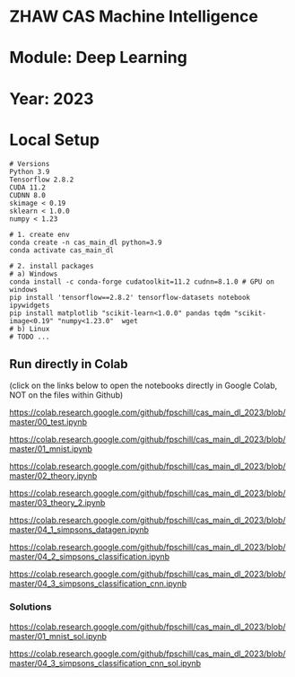 # ZHAW CAS Machine Intelligence

# Module: Deep Learning

# Year: 2023


# Local Setup

    # Versions
	Python 3.9
	Tensorflow 2.8.2
	CUDA 11.2
	CUDNN 8.0
	skimage < 0.19
	sklearn < 1.0.0
	numpy < 1.23

    # 1. create env
    conda create -n cas_main_dl python=3.9
    conda activate cas_main_dl

    # 2. install packages
	# a) Windows
	conda install -c conda-forge cudatoolkit=11.2 cudnn=8.1.0 # GPU on windows
    pip install 'tensorflow==2.8.2' tensorflow-datasets notebook ipywidgets
    pip install matplotlib "scikit-learn<1.0.0" pandas tqdm "scikit-image<0.19" "numpy<1.23.0"  wget
	# b) Linux
	# TODO ...
	


## Run directly in Colab

(click on the links below to open the notebooks directly in Google Colab, NOT on the files within Github)

https://colab.research.google.com/github/fpschill/cas_main_dl_2023/blob/master/00_test.ipynb

https://colab.research.google.com/github/fpschill/cas_main_dl_2023/blob/master/01_mnist.ipynb

https://colab.research.google.com/github/fpschill/cas_main_dl_2023/blob/master/02_theory.ipynb

https://colab.research.google.com/github/fpschill/cas_main_dl_2023/blob/master/03_theory_2.ipynb

https://colab.research.google.com/github/fpschill/cas_main_dl_2023/blob/master/04_1_simpsons_datagen.ipynb

https://colab.research.google.com/github/fpschill/cas_main_dl_2023/blob/master/04_2_simpsons_classification.ipynb

https://colab.research.google.com/github/fpschill/cas_main_dl_2023/blob/master/04_3_simpsons_classification_cnn.ipynb


### Solutions

https://colab.research.google.com/github/fpschill/cas_main_dl_2023/blob/master/01_mnist_sol.ipynb

https://colab.research.google.com/github/fpschill/cas_main_dl_2023/blob/master/04_3_simpsons_classification_cnn_sol.ipynb


